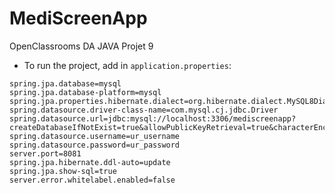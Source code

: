 # MediScreenApp
OpenClassrooms DA JAVA Projet 9
- To run the project, add in `application.properties`:
```properties
spring.jpa.database=mysql
spring.jpa.database-platform=mysql
spring.jpa.properties.hibernate.dialect=org.hibernate.dialect.MySQL8Dialect
spring.datasource.driver-class-name=com.mysql.cj.jdbc.Driver
spring.datasource.url=jdbc:mysql://localhost:3306/mediscreenapp?createDatabaseIfNotExist=true&allowPublicKeyRetrieval=true&characterEncoding=utf8&useSSL=false&useJDBCCompliantTimezoneShift=true&useLegacyDatetimeCode=false&serverTimezone=UTC
spring.datasource.username=ur_username
spring.datasource.password=ur_password
server.port=8081
spring.jpa.hibernate.ddl-auto=update
spring.jpa.show-sql=true
server.error.whitelabel.enabled=false
```
